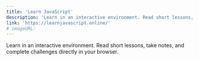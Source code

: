 ```yaml
---
title: 'Learn JavaScript'
description: 'Learn in an interactive environment. Read short lessons, take notes, and complete challenges directly in your browser.'
link: 'https://learnjavascript.online/'
# imageURL:
---
```

Learn in an interactive environment. Read short lessons, take notes, and complete challenges directly in your browser.